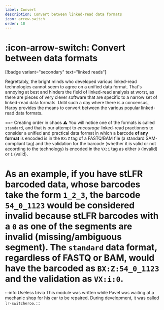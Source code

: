 ```yaml
---
label: Convert
description: Convert between linked-read data formats
icon: arrow-switch
order: 10
---
```


# :icon-arrow-switch: Convert between data formats
[!badge variant="secondary" text="linked reads"]

Regrettably, the bright minds who developed various linked-read technologies cannot seem to agree on a unified data format.
That's annoying at best and hinders the field of linked-read analysis at worst, as there are pieces of very clever software
that are specific to a narrow set of linked-read data formats. Until such a day where there is a concensus, Harpy provides
the means to convert between the various popular linked-read data formats. 

==- Creating order in chaos :warning:
You will notice one of the formats is called
`standard`, and that is our attempt to _encourage_ linked-read practioners to consider a unified and practical data format
in which a barcode **of any format** is encoded is in the `BX:Z` tag of a FASTQ/BAM file (a standard SAM-compliant tag) and the validation for the barcode
(whether it is valid or not according to the technology) is encoded in the `VX:i` tag as either `0` (invalid) or `1` (valid).

As an example, if you have stLFR barcoded data, whose barcodes take the form `1_2_3`, the barcode `54_0_1123` would be considered
invalid because stLFR barcodes with a `0` as one of the segments are invalid (missing/ambiguous segment). The `standard` data format,
regardless of FASTQ or BAM, would have the barcoded as `BX:Z:54_0_1123` and the validation as `VX:i:0`.
===


:::info Useless trivia
This module was written while Pavel was waiting at a mechanic shop for his car to be repaired. During development,
it was called `lr-switcheroo`.
:::